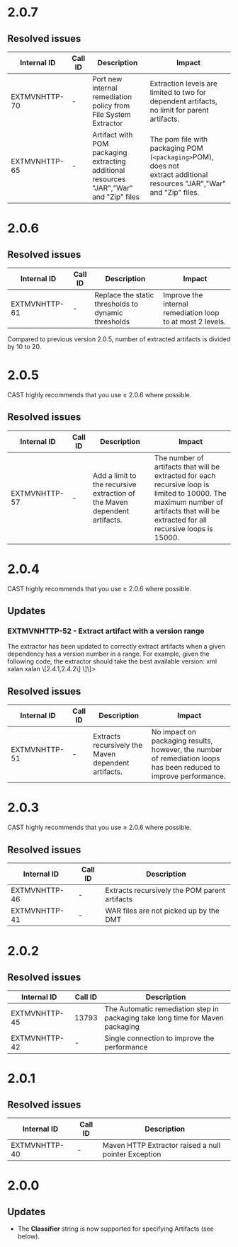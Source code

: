 # 2.0.7

## Resolved issues

| Internal ID | Call ID | Description | Impact |
| ----------- | ------- | ----------- | ------ |
| EXTMVNHTTP-70 | - | Port new internal remediation policy from File System Extractor | Extraction levels are limited to two for dependent artifacts, no limit for parent artifacts. |
| EXTMVNHTTP-65 | - | Artifact with POM packaging extracting additional resources "JAR","War" and "Zip" files | The pom file with packaging POM (`<packaging>`POM</packaging>), does not extract additional resources "JAR","War" and "Zip" files. |

# 2.0.6

## Resolved issues

| Internal ID | Call ID | Description | Impact |
| ----------- | ------- | ----------- | ------ |
| EXTMVNHTTP-61 | - | Replace the static thresholds to dynamic thresholds | Improve the internal remediation loop to at most 2 levels. |

Compared to previous version 2.0.5, number of extracted artifacts is divided by 10 to 20.
# 2.0.5

CAST highly recommends that you use ≥ 2.0.6 where possible.
## Resolved issues

| Internal ID | Call ID | Description | Impact |
| ----------- | ------- | ----------- | ------ |
| EXTMVNHTTP-57 | - | Add a limit to the recursive extraction of the Maven dependent artifacts. | The number of artifacts that will be extracted for each recursive loop is limited to 10000. The maximum number of artifacts that will be extracted for all recursive loops is 15000. |

# 2.0.4

CAST highly recommends that you use ≥ 2.0.6 where possible.
## Updates

### EXTMVNHTTP-52 - Extract artifact with a version range

The extractor has been updated to correctly extract artifacts when a given dependency has a version number in a range. For example, given the following code, the extractor should take the best available version:
xml xalan xalan \\[2.4.1,2.4.2\\] \\]\\]>
## Resolved issues

| Internal ID | Call ID | Description | Impact |
| ----------- | ------- | ----------- | ------ |
| EXTMVNHTTP-51 | - | Extracts recursively the Maven dependent artifacts. | No impact on packaging results, however, the number of remediation loops has been reduced to improve performance. |

# 2.0.3

CAST highly recommends that you use ≥ 2.0.6 where possible.
## Resolved issues

| Internal ID | Call ID | Description |
| ----------- | ------- | ----------- |
| EXTMVNHTTP-46 | - | Extracts recursively the POM parent artifacts |
| EXTMVNHTTP-41 | - | WAR files are not picked up by the DMT |

# 2.0.2

## Resolved issues

| Internal ID | Call ID | Description |
| ----------- | ------- | ----------- |
| EXTMVNHTTP-45 | 13793 | The Automatic remediation step in packaging take long time for Maven packaging |
| EXTMVNHTTP-42 | - | Single connection to improve the performance |

# 2.0.1

## Resolved issues

| Internal ID | Call ID | Description |
| ----------- | ------- | ----------- |
| EXTMVNHTTP-40 | - | Maven HTTP Extractor raised a null pointer Exception |

# 2.0.0

## Updates

- The **Classifier** string is now supported for specifying Artifacts (see below).

